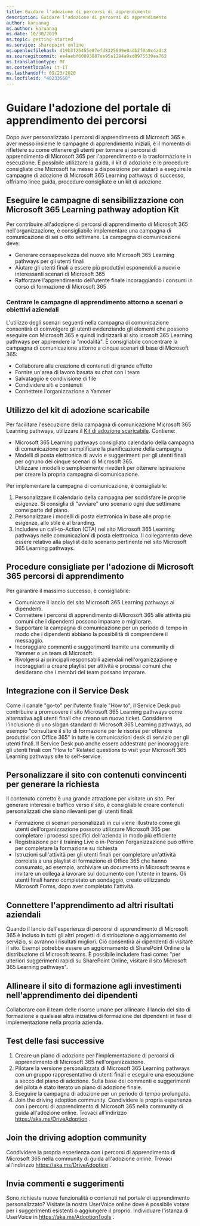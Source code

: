 ```yaml
---
title: Guidare l'adozione di percorsi di apprendimento
description: Guidare l'adozione di percorsi di apprendimento
author: karuanag
ms.author: karuanag
ms.date: 10/30/2019
ms.topic: getting-started
ms.service: sharepoint online
ms.openlocfilehash: d19b3f25455e07efd8325899e0adb2f0a0c4adc2
ms.sourcegitcommit: ee4aebf60893887ae95a1294a9ad8975539ea762
ms.translationtype: MT
ms.contentlocale: it-IT
ms.lasthandoff: 09/23/2020
ms.locfileid: "48233568"
---
```

# <a name="drive-adoption-of-your-learning-pathways-portal"></a>Guidare l'adozione del portale di apprendimento dei percorsi
Dopo aver personalizzato i percorsi di apprendimento di Microsoft 365 e aver messo insieme le campagne di apprendimento iniziali, è il momento di riflettere su come ottenere gli utenti per tornare ai percorsi di apprendimento di Microsoft 365 per l'apprendimento e la trasformazione in esecuzione. È possibile utilizzare la guida, il kit di adozione e le procedure consigliate che Microsoft ha messo a disposizione per aiutarti a eseguire le campagne di adozione di Microsoft 365 Learning pathways di successo, offriamo linee guida, procedure consigliate e un kit di adozione. 

## <a name="run-awareness-campaigns-with-microsoft-365-learning-pathway-adoption-kit"></a>Eseguire le campagne di sensibilizzazione con Microsoft 365 Learning pathway adoption Kit
Per contribuire all'adozione di percorsi di apprendimento di Microsoft 365 nell'organizzazione, è consigliabile implementare una campagna di comunicazione di sei o otto settimane. La campagna di comunicazione deve: 

- Generare consapevolezza del nuovo sito Microsoft 365 Learning pathways per gli utenti finali
- Aiutare gli utenti finali a essere più produttivi esponendoli a nuovi e interessanti scenari di Microsoft 365 
- Rafforzare l'apprendimento dell'utente finale incoraggiando i consumi in corso di formazione di Microsoft 365

### <a name="center-your-learning-campaigns-around-scenarios-or-business-goals"></a>Centrare le campagne di apprendimento attorno a scenari o obiettivi aziendali
L'utilizzo degli scenari seguenti nella campagna di comunicazione consentirà di coinvolgere gli utenti evidenziando gli elementi che possono eseguire con Microsoft 365 e quindi indirizzarli al sito icrosoft 365 Learning pathways per apprendere la "modalità". È consigliabile concentrare la campagna di comunicazione attorno a cinque scenari di base di Microsoft 365:

- Collaborare alla creazione di contenuti di grande effetto
- Fornire un'area di lavoro basata su chat con i team
- Salvataggio e condivisione di file
- Condividere siti e contenuti
- Connettere l'organizzazione a Yammer

## <a name="use-the-downloadable-adoption-kit"></a>Utilizzo del kit di adozione scaricabile
Per facilitare l'esecuzione della campagna di comunicazione Microsoft 365 Learning pathways, utilizzare il [Kit di adozione scaricabile](https://teamworktools.azurewebsites.net/m365lp/m365lpadoptionkit.zip). Contiene: 

- Microsoft 365 Learning pathways consigliato calendario della campagna di comunicazione per semplificare la pianificazione della campagna
- Modelli di posta elettronica di avvio e suggerimenti per gli utenti finali per ognuno dei cinque scenari di Microsoft 365.    
Utilizzare i modelli o semplicemente rivederli per ottenere ispirazione per creare la propria campagna di comunicazione.

Per implementare la campagna di comunicazione, è consigliabile: 
1. Personalizzare il calendario della campagna per soddisfare le proprie esigenze. Si consiglia di "avviare" uno scenario ogni due settimane come parte del piano.
2. Personalizzare i modelli di posta elettronica in base alle proprie esigenze, allo stile e al branding.
3. Includere un call-to-Action (CTA) nel sito Microsoft 365 Learning pathways nelle comunicazioni di posta elettronica. Il collegamento deve essere relativo alla playlist dello scenario pertinente nel sito Microsoft 365 Learning pathways.

## <a name="microsoft-365-learning-pathways-adoption-best-practices"></a>Procedure consigliate per l'adozione di Microsoft 365 percorsi di apprendimento
Per garantire il massimo successo, è consigliabile:
- Comunicare il lancio del sito Microsoft 365 Learning pathways ai dipendenti.  
- Connettere i percorsi di apprendimento di Microsoft 365 alle attività più comuni che i dipendenti possono imparare o migliorare.
- Supportare la campagna di comunicazione per un periodo di tempo in modo che i dipendenti abbiano la possibilità di comprendere il messaggio.
- Incoraggiare commenti e suggerimenti tramite una community di Yammer o un team di Microsoft.
- Rivolgersi ai principali responsabili aziendali nell'organizzazione e incoraggiarli a creare playlist per attività e processi comuni che desiderano che i membri del team possano imparare.  

## <a name="integrate-with-your-service-desk"></a>Integrazione con il Service Desk
Come il canale "go-to" per l'utente finale "How to", il Service Desk può contribuire a promuovere il sito Microsoft 365 Learning pathways come alternativa agli utenti finali che creano un nuovo ticket. Considerare l'inclusione di uno slogan standard di Microsoft 365 Learning pathways, ad esempio "consultare il sito di formazione per le risorse per ottenere produttivi con Office 365" in tutte le comunicazioni desk di servizio per gli utenti finali. Il Service Desk può anche essere addestrato per incoraggiare gli utenti finali con "How to" Related questions to visit your Microsoft 365 Learning pathways site to self-service. 

## <a name="customize-the-site-with-compelling-content-to-generate-demand"></a>Personalizzare il sito con contenuti convincenti per generare la richiesta
Il contenuto corretto è una grande attrazione per visitare un sito. Per generare interessi e traffico verso il sito, è consigliabile creare contenuti personalizzati che siano rilevanti per gli utenti finali: 
- Formazione di scenari personalizzati in cui viene illustrato come gli utenti dell'organizzazione possono utilizzare Microsoft 365 per completare i processi specifici dell'azienda in modo più efficiente
- Registrazione per il training Live o in-Person l'organizzazione può offrire per completare la formazione su richiesta
- Istruzioni sull'attività per gli utenti finali per completare un'attività correlata a una playlist di formazione di Office 365 che hanno consumato, ad esempio, archiviare un documento in Microsoft teams e invitare un collega a lavorare sul documento con l'utente in teams. Gli utenti finali hanno completato un sondaggio, creato utilizzando Microsoft Forms, dopo aver completato l'attività.    

## <a name="connect-learning-to-other-business-outcomes"></a>Connettere l'apprendimento ad altri risultati aziendali
Quando il lancio dell'esperienza di percorsi di apprendimento di Microsoft 365 è incluso in tutti gli altri progetti di distribuzione o aggiornamento del servizio, si avranno i risultati migliori. Ciò consentirà ai dipendenti di visitare il sito. Esempi potrebbe essere un aggiornamento di SharePoint Online o la distribuzione di Microsoft teams. È possibile includere frasi come: "per ulteriori suggerimenti rapidi su SharePoint Online, visitare il sito Microsoft 365 Learning pathways".

## <a name="align-the-training-site-to-investments-in-your-employee-learning"></a>Allineare il sito di formazione agli investimenti nell'apprendimento dei dipendenti
Collaborare con il team delle risorse umane per allineare il lancio del sito di formazione a qualsiasi altra iniziativa di formazione dei dipendenti in fase di implementazione nella propria azienda.

## <a name="next-steps-test"></a>Test delle fasi successive
1.  Creare un piano di adozione per l'implementazione di percorsi di apprendimento di Microsoft 365 nell'organizzazione.
2.  Pilotare la versione personalizzata di Microsoft 365 Learning pathways con un gruppo rappresentativo di utenti finali e eseguire una esecuzione a secco del piano di adozione. Sulla base dei commenti e suggerimenti del pilota è stato iterato un piano di adozione finale.
3.  Eseguire la campagna di adozione per un periodo di tempo prolungato. 
4.  Join the driving adoption community. Condividere la propria esperienza con i percorsi di apprendimento di Microsoft 365 nella community di guida all'adozione online. Trovaci all'indirizzo https://aka.ms/DriveAdoption . 

## <a name="join-the-driving-adoption-community"></a>Join the driving adoption community

Condividere la propria esperienza con i percorsi di apprendimento di Microsoft 365 nella community di guida all'adozione online.  Trovaci all'indirizzo https://aka.ms/DriveAdoption .

## <a name="give-us-feedback"></a>Invia commenti e suggerimenti

Sono richieste nuove funzionalità o contenuti nel portale di apprendimento personalizzato?  Visitate la nostra UserVoice online dove è possibile votare per i suggerimenti esistenti o aggiungere il proprio.  Individuare l'istanza di UserVoice in https://aka.ms/AdoptionTools .
